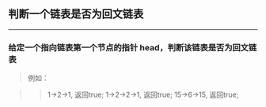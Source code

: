 ## 判断一个链表是否为回文链表

----------------------------------------

### 给定一个指向链表第一个节点的指针 head，判断该链表是否为回文链表
>例如：

>> 1->2->1, 返回true;
>> 1->2->2->1, 返回true;
>> 15->6->15, 返回true;


